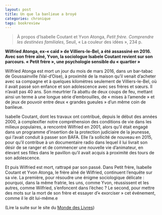 ```yaml
---
layout: post
title: Un que la banlieue a broyé
categories: chronique
tags: bookreview
---
```


> À propos d’Isabelle Coutant et Yvon Atonga, _Petit frère. Comprendre les destinées familiales_, Seuil, « La couleur des idées », 234 p.

**Wilfried Atonga, ex-« caïd » de Villiers-le-Bel, a été assassiné en 2016. Avec son frère aîné, Yvon, la sociologue Isabele Coutant revient
sur son parcours. « Petit frère », une psychologie sensible du « quartier »**

Wilfried Atonga est mort un jour du mois de mars 2016, dans un bar-tabac de Goussainville (Val-d’Oise), à proximité de la maison qu’il venait d’acheter avec sa compagne et à quelques kilomètres seulement de Villiers-le-Bel, où il avait passé son enfance et son adolescence avec ses frères et sœurs. Il n’avait pas 40 ans. Son meurtrier l’a abattu de deux coups de feu, mettant ainsi un terme à une longue série d’embrouilles, de « mises à l’amende » et de jeux de pouvoir entre deux « grandes gueules » d’un même coin de banlieue.

Isabelle Coutant, dont les travaux ont contribué, depuis le début des années 2000, à complexifier notre compréhension des conditions de vie dans les milieux populaires, a rencontré Wilfried en 2001, alors qu’il était engagé dans un programme d’insertion de la protection judiciaire de la jeunesse, qui l’avait conduit à ­passer son BAFA. Elle l’a sollicité de nouveau en 2015, pour qu’il contribue à un documentaire radio dans lequel il lui livrait son désir de se ranger et de commencer une nouvelle vie d’animateur, en élevant ses filles dans le pavillon qu’il avait acquis à proximité des tours de son adolescence.

Et puis Wilfried est mort, rattrapé par son passé. Dans Petit frère, Isabelle Coutant et Yvon Atonga, le frère aîné de Wilfried, continuent l’enquête sur sa vie. La première, pour résoudre une énigme sociologique délicate : pourquoi, dans la même fratrie, les uns, comme Yvon, réussissent et les autres, comme Wilfried, s’enfoncent dans l’échec ? Le second, pour mettre des mots sur la mort de son frère et essayer d’« exorciser » cet événement, comme il le dit lui-même.e 

(Lire la suite sur le site du [Monde des Livres](https://www.lemonde.fr/livres/article/2024/02/18/petit-frere-d-isabelle-coutant-et-yvon-atonga-un-que-la-banlieue-a-broye_6217202_3260.html))
